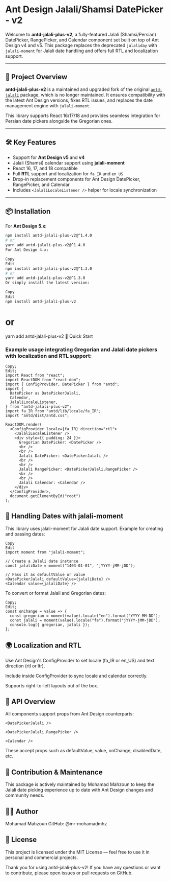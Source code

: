 # Ant Design Jalali/Shamsi DatePicker - v2

Welcome to **antd-jalali-plus-v2**, a fully-featured Jalali (Shamsi/Persian) DatePicker, RangePicker, and Calendar component set built on top of Ant Design v4 and v5. This package replaces the deprecated `jalaliday` with `jalali-moment` for Jalali date handling and offers full RTL and localization support.

---

## 🌟 Project Overview

**antd-jalali-plus-v2** is a maintained and upgraded fork of the original [`antd-jalali`](https://www.npmjs.com/package/antd-jalali) package, which is no longer maintained. It ensures compatibility with the latest Ant Design versions, fixes RTL issues, and replaces the date management engine with `jalali-moment`.

This library supports React 16/17/18 and provides seamless integration for Persian date pickers alongside the Gregorian ones.

---

## 🛠️ Key Features

- Support for **Ant Design v5** and **v4**
- Jalali (Shamsi) calendar support using **jalali-moment**
- React 16, 17, and 18 compatible
- Full **RTL** support and localization for `fa_IR` and `en_US`
- Drop-in replacement components for Ant Design DatePicker, RangePicker, and Calendar
- Includes `<JalaliLocaleListener />` helper for locale synchronization

---

## 📦 Installation

For **Ant Design 5.x**:

```bash
npm install antd-jalali-plus-v2@^1.4.0
# or
yarn add antd-jalali-plus-v2@^1.4.0
For Ant Design 4.x:
```

```bash
Copy
Edit
npm install antd-jalali-plus-v2@^1.3.0
# or
yarn add antd-jalali-plus-v2@^1.3.0
Or simply install the latest version:
```

```bash
Copy
Edit
npm install antd-jalali-plus-v2
```

# or

yarn add antd-jalali-plus-v2
🚀 Quick Start

### Example usage integrating Gregorian and Jalali date pickers with localization and RTL support:

```tsx
Copy;
Edit;
import React from "react";
import ReactDOM from "react-dom";
import { ConfigProvider, DatePicker } from "antd";
import {
  DatePicker as DatePickerJalali,
  Calendar,
  JalaliLocaleListener,
} from "antd-jalali-plus-v2";
import fa_IR from "antd/lib/locale/fa_IR";
import "antd/dist/antd.css";

ReactDOM.render(
  <ConfigProvider locale={fa_IR} direction="rtl">
    <JalaliLocaleListener />
    <div style={{ padding: 24 }}>
      Gregorian DatePicker: <DatePicker />
      <br />
      <br />
      Jalali DatePicker: <DatePickerJalali />
      <br />
      <br />
      Jalali RangePicker: <DatePickerJalali.RangePicker />
      <br />
      <br />
      Jalali Calendar: <Calendar />
    </div>
  </ConfigProvider>,
  document.getElementById("root")
);
```

## 📅 Handling Dates with jalali-moment

This library uses jalali-moment for Jalali date support. Example for creating and passing dates:

```tsx
Copy
Edit
import moment from "jalali-moment";

// Create a Jalali date instance
const jalaliDate = moment("1403-01-01", "jYYYY-jMM-jDD");

// Pass it as defaultValue or value
<DatePickerJalali defaultValue={jalaliDate} />
<Calendar value={jalaliDate} />
```

To convert or format Jalali and Gregorian dates:

```tsx
Copy;
Edit;
const onChange = value => {
  const gregorian = moment(value).locale("en").format("YYYY-MM-DD");
  const jalali = moment(value).locale("fa").format("jYYYY-jMM-jDD");
  console.log({ gregorian, jalali });
};
```

## 🌍 Localization and RTL

Use Ant Design's ConfigProvider to set locale (fa_IR or en_US) and text direction (rtl or ltr).

Include <JalaliLocaleListener /> inside ConfigProvider to sync locale and calendar correctly.

Supports right-to-left layouts out of the box.

## 📖 API Overview

All components support props from Ant Design counterparts:

```
<DatePickerJalali />

<DatePickerJalali.RangePicker />

<Calendar />
```

These accept props such as defaultValue, value, onChange, disabledDate, etc.

## 🤝 Contribution & Maintenance

This package is actively maintained by Mohamad Mahzoun to keep the Jalali date picking experience up to date with Ant Design changes and community needs.

## 🧑‍💻 Author

Mohamad Mahzoun
GitHub: @mr-mohamadmhz

## 📄 License

This project is licensed under the MIT License — feel free to use it in personal and commercial projects.

Thank you for using antd-jalali-plus-v2!
If you have any questions or want to contribute, please open issues or pull requests on GitHub.
